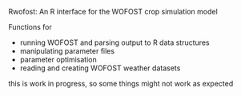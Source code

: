 Rwofost: An R interface for the WOFOST crop simulation model

Functions for 
- running WOFOST and parsing output to R data structures
- manipulating parameter files
- parameter optimisation
- reading and creating WOFOST weather datasets

this is work in progress, so some things might not work as expected